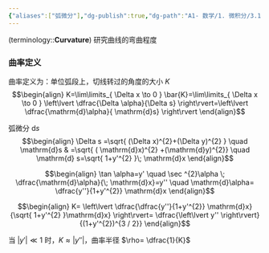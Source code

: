 ```yaml
---
{"aliases":["弧微分"],"dg-publish":true,"dg-path":"A1- 数学/1. 微积分/3.1 曲率.md","permalink":"/A1- 数学/1. 微积分/3.1 曲率/","dgPassFrontmatter":true,"noteIcon":"","created":"2024-07-04T13:59:49.000+08:00","updated":"2025-08-09T21:59:58.918+08:00"}
---
```



(terminology::**Curvature**)
研究曲线的弯曲程度

### 曲率定义
曲率定义为：单位弧段上，切线转过的角度的大小 $K$
$$\begin{align}
K=\lim\limits_{ \Delta x \to 0 } \bar{K}=\lim\limits_{ \Delta x \to  0 }  \left\lvert   \dfrac{\Delta \alpha}{\Delta s} \right\rvert=\left\lvert  \dfrac{\mathrm{d}\alpha}{ \mathrm{d}s} \right\rvert
\end{align}$$

弧微分 $\mathrm{d}s$ 
$$\begin{align}
\Delta s =\sqrt{ (\Delta x)^{2}+(\Delta y)^{2} } \quad   \mathrm{d}s & =\sqrt{ ( \mathrm{d}x)^{2} +(\mathrm{d}y)^{2}} \quad \mathrm{d} s=\sqrt{ 1+y'^{2} }\; \mathrm{d}x
\end{align}$$

$$\begin{align}
\tan \alpha=y'  \quad \sec ^{2}\alpha \; \dfrac{\mathrm{d}\alpha}{\; \mathrm{d}x}=y''  \quad  \mathrm{d}\alpha= \dfrac{y''}{1+y'^{2}} \mathrm{d}x
\end{align}$$

$$\begin{align}
K= \left\lvert  \dfrac{\dfrac{y''}{1+y'^{2}} \mathrm{d}x}{\sqrt{ 1+y'^{2} }\mathrm{d}x} \right\rvert= \dfrac{\left\lvert  y'' \right\rvert}{(1+y'^{2})^{3 / 2}}
\end{align}$$

当 $\left\lvert  y' \right\rvert\ll 1$ 时，$K \approx \left\lvert  y'' \right\rvert$，曲率半径 $\rho= \dfrac{1}{K}$


